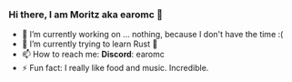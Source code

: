### Hi there, I am Moritz aka earomc 👋

- 🔭 I’m currently working on ... nothing, because I don't have the time :(
- 🌱 I’m currently trying to learn Rust 🦀
- 📫 How to reach me: **Discord**: earomc
- ⚡ Fun fact: I really like food and music. Incredible.

<!--
**earomc/earomc** is a ✨ _special_ ✨ repository because its `README.md` (this file) appears on your GitHub profile.

Here are some ideas to get you started:

- 🔭 I’m currently working on ...
- 🌱 I’m currently learning ...
- 👯 I’m looking to collaborate on ...
- 🤔 I’m looking for help with ...
- 💬 Ask me about ...
- 📫 How to reach me: ...
- 😄 Pronouns: ...
- ⚡ Fun fact: ...
-->

